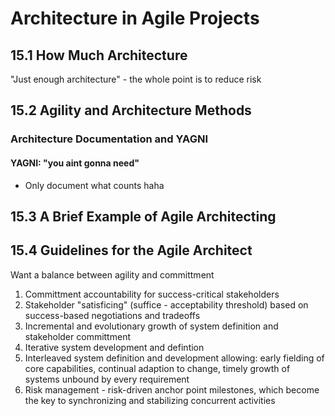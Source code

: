 # Architecture in Agile Projects

## 15.1 How Much Architecture

"Just enough architecture" - the whole point is to reduce risk

## 15.2 Agility and Architecture Methods

### Architecture Documentation and YAGNI

#### YAGNI: "you aint gonna need"

* Only document what counts haha

## 15.3 A Brief Example of Agile Architecting

## 15.4 Guidelines for the Agile Architect

Want a balance between agility and committment

1. Committment accountability for success-critical stakeholders
2. Stakeholder "satisficing" (suffice - acceptability threshold) based on success-based negotiations and tradeoffs
3. Incremental and evolutionary growth of system definition and stakeholder committment
4. Iterative system development and defintion
5. Interleaved system definition and development allowing: early fielding of core capabilities, continual adaption to change, timely growth of systems unbound by every requirement
6. Risk management - risk-driven anchor point milestones, which become the key to synchronizing and stabilizing concurrent activities
